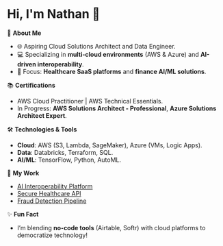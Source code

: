 # Hi, I'm Nathan 👋

🚀 **About Me**
- 🌐 Aspiring Cloud Solutions Architect and Data Engineer.
- 💻 Specializing in **multi-cloud environments** (AWS & Azure) and **AI-driven interoperability**.
- 🏥 Focus: **Healthcare SaaS platforms** and **finance AI/ML solutions**.

📚 **Certifications**
- AWS Cloud Practitioner | AWS Technical Essentials.
- In Progress: **AWS Solutions Architect - Professional**, **Azure Solutions Architect Expert**.

🛠 **Technologies & Tools**
- **Cloud**: AWS (S3, Lambda, SageMaker), Azure (VMs, Logic Apps).
- **Data**: Databricks, Terraform, SQL.
- **AI/ML**: TensorFlow, Python, AutoML.

📂 **My Work**
- [AI Interoperability Platform](https://github.com/YourRepoLink)
- [Secure Healthcare API](https://github.com/YourRepoLink)
- [Fraud Detection Pipeline](https://github.com/YourRepoLink)

✨ **Fun Fact**
- I’m blending **no-code tools** (Airtable, Softr) with cloud platforms to democratize technology!
